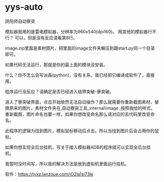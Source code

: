 # yys-auto

阴阳师自动寮突

模拟器我用的是雷电模拟器，分辨率为960x540(dpi160)。
用其他的模拟器行不行？
可以，但是没有反应请看第8行。

image.zip里面是素材图片，把里面的image文件夹解压到跟start.py同一个目录即可。

如果代码无法运行，那就是你的最上面的模块没安装。

什么？你不怎么会写派森(python)，没有关系，我已经把它编译成软件了，直接用。

程序运行没反应？请确定是否已经进入结界突破-寮突破。

进入了寮突破界面，点击开始依然无法自动操作？那么就需要你重新截图素材，替换原来的图片，素材文件夹在,自动寮突工具\_internal\image ,按照我给的样式，重新截图，图片命名也要一样，如果你想改变命名那么请对应的去代码里改变命名。

此程序的逻辑为找到图片，模拟鼠标移动后点击。所以当找到图片后会占用你的鼠标。

如果你想实现全后台挂机，写关于接入模拟器ADB的程序就可以实现全后台挂机。

我暂时没时间写，所以我的解决方法是放到虚拟机里面运行挂机。

软件：https://tyxz.lanzoue.com/iO2la1si73le

